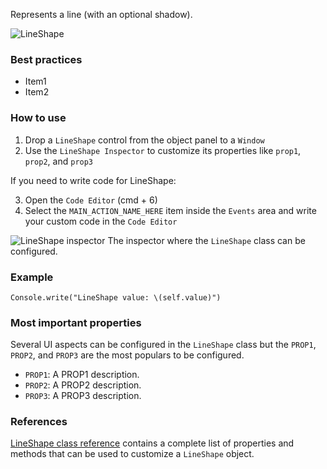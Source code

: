 Represents a line (with an optional shadow).

![LineShape](images/lineshape1.png)

### Best practices
* Item1
* Item2

### How to use
1. Drop a `LineShape` control from the object panel to a `Window`
2. Use the `LineShape Inspector` to customize its properties like `prop1`, `prop2`, and `prop3`

If you need to write code for LineShape:

3. Open the `Code Editor` (cmd + 6)
4. Select the `MAIN_ACTION_NAME_HERE` item inside the `Events` area and write your custom code in the `Code Editor`

![`LineShape` inspector](images/lineshape2.png)
The inspector where the `LineShape` class can be configured.

### Example
```
Console.write("LineShape value: \(self.value)")
```

### Most important properties
Several UI aspects can be configured in the `LineShape` class but the `PROP1`, `PROP2`, and `PROP3` are the most populars to be configured.
- `PROP1`: A PROP1 description.
- `PROP2`: A PROP2 description.
- `PROP3`: A PROP3 description.

### References
[LineShape class reference](../classes/LineShape.html) contains a complete list of properties and methods that can be used to customize a `LineShape` object.
